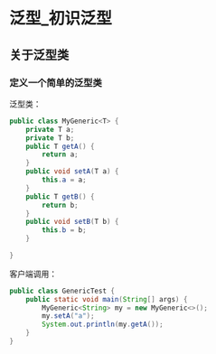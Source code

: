 # 泛型\_初识泛型

## 关于泛型类

### 定义一个简单的泛型类

泛型类：

```java
public class MyGeneric<T> {
	private T a;
	private T b;
	public T getA() {
		return a;
	}
	public void setA(T a) {
		this.a = a;
	}
	public T getB() {
		return b;
	}
	public void setB(T b) {
		this.b = b;
	}
	
}
```

客户端调用：

```java
public class GenericTest {
	public static void main(String[] args) {
		MyGeneric<String> my = new MyGeneric<>();
		my.setA("a");
		System.out.println(my.getA());
	}
}
```



